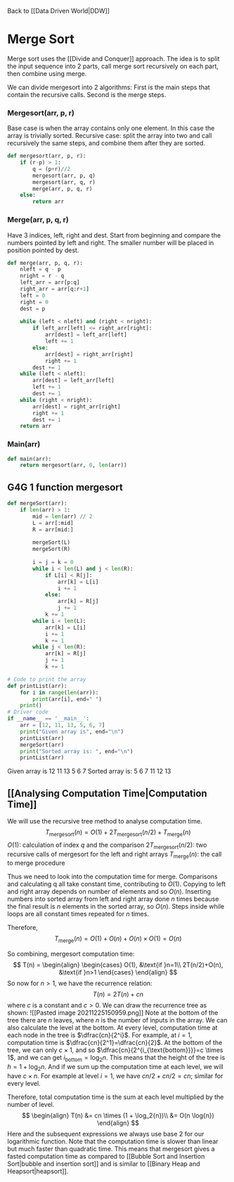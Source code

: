Back to [[Data Driven World|DDW]]
# Merge Sort
Merge sort uses the [[Divide and Conquer]] approach.
The idea is to split the input sequence into 2 parts, call merge sort recursively on each part, then combine using merge.

We can divide mergesort into 2 algorithms:
First is the main steps that contain the recursive calls.
Second is the merge steps.

### Mergesort(arr, p, r)
Base case is when the array contains only one element.
In this case the array is trivially sorted.
Recursive case: split the array into two and call recursively the same steps, and combine them after they are sorted.
```py
def mergesort(arr, p, r):
	if (r-p) > 1:
		q = (p+r)//2
		mergesort(arr, p, q)
		mergesort(arr, q, r)
		merge(arr, p, q, r)
	else:
		return arr
```
### Merge(arr, p, q, r)
Have 3 indices, left, right and dest.
Start from beginning and compare the numbers pointed by left and right.
The smaller number will be placed in position pointed by dest.
```py
def merge(arr, p, q, r):
	nleft = q - p
	nright = r - q
	left_arr = arr[p:q]
	right_arr = arr[q:r+1]
	left = 0
	right = 0
	dest = p
	
	while (left < nleft) and (right < nright):
		if left_arr[left] <= right_arr[right]:
			arr[dest] = left_arr[left]
			left += 1
		else:
			arr[dest] = right_arr[right]
			right += 1
		dest += 1
	while (left < nleft):
		arr[dest] = left_arr[left]
		left += 1
		dest += 1
	while (right < nright):
		arr[dest] = right_arr[right]
		right += 1
		dest += 1
	return arr
```
### Main(arr)
```py
def main(arr):
	return mergesort(arr, 0, len(arr))
```
## G4G 1 function mergesort
```py
def mergeSort(arr):
	if len(arr) > 1:
		mid = len(arr) // 2
		L = arr[:mid]
		R = arr[mid:]
		
		mergeSort(L)
		mergeSort(R)
		
		i = j = k = 0
		while i < len(L) and j < len(R):
			if L[i] < R[j]:
				arr[k] = L[i]
				i += 1
			else:
				arr[k] = R[j]
				j += 1
			k += 1
		while i < len(L):
			arr[k] = L[i]
			i += 1
			k += 1
		while j < len(R):
			arr[k] = R[j]
			j += 1
			k += 1

# Code to print the array
def printList(arr):
	for i in range(len(arr)):
		print(arr[i], end=" ")
	print()
# Driver code
if __name__ == '__main__':
	arr = [12, 11, 13, 5, 6, 7]
	print("Given array is", end="\n")
	printList(arr)
	mergeSort(arr)
	print("Sorted array is: ", end="\n")
	printList(arr)
```
Given array is 
12 11 13 5 6 7 
Sorted array is: 
5 6 7 11 12 13
## [[Analysing Computation Time|Computation Time]]
We will use the recursive tree method to analyse computation time.
$$T_{\text{mergesort}}(n) = O(1) + 2T_{\text{mergesort}}(n/2) + T_{\text{merge}}(n)$$
$O(1)$: calculation of index $q$ and the comparison
$2T_{\text{mergesort}}(n/2)$: two recursive calls of mergesort for the left and right arrays
$T_{\text{merge}}(n)$: the call to merge procedure

Thus we need to look into the computation time for merge.
Comparisons and calculating q all take constant time, contributing to $O(1)$.
Copying to left and right array depends on number of elements and so $O(n)$.
Inserting numbers into sorted array from left and right array done $n$ times because the final result is $n$ elements in the sorted array, so $O(n)$.
Steps inside while loops are all constant times repeated for $n$ times.

Therefore,
$$T_{\text{merge}}(n) = O(1) + O(n) + O(n) \times O(1)= O(n)$$

So combining, mergesort computation time:
$$
T(n) =
\begin{align}
\begin{cases}
O(1), &\text{if }n=1\\
2T(n/2)+O(n), &\text{if }n>1
\end{cases}
\end{align}
$$
So now for $n>1$, we have the recurrence relation:
$$T(n)=2T(n)+cn$$
where $c$ is a constant and $c>0$.
We can draw the recurrence tree as shown:
![[Pasted image 20211225150959.png]]
Note at the bottom of the tree there are $n$ leaves, where $n$ is the number of inputs in the array.
We can also calculate the level at the bottom.
At every level, computation time at each node in the tree is $\dfrac{cn}{2^i}$.
For example, at $i=1$, computation time is $\dfrac{cn}{2^1}=\dfrac{cn}{2}$.
At the bottom of the tree, we can only $c \times 1$, and so $\dfrac{cn}{2^{i_{\text{bottom}}}}=c \times 1$,
and we can get $i_{\text{bottom}}=\log_2 n$.
This means that the height of the tree is $h=1+\log_2 n$.
And if we sum up the computation time at each level, we will have $c \times n$.
For example at level $i=1$, we have $cn/2 + cn/2 = cn$; similar for every level.

Therefore, total computation time is the sum at each level multiplied by the number of level.
$$
\begin{align}
T(n) &= cn \times (1 + \log_2{n})\\
&= O(n \log{n})
\end{align}
$$
Here and the subsequent expressions we always use base 2 for our logarithmic function.
Note that the computation time is slower than linear but much faster than quadratic time. This means that mergesort gives a fasted computation time as compared to [[Bubble Sort and Insertion Sort|bubble and insertion sort]] and is similar to [[Binary Heap and Heapsort|heapsort]].